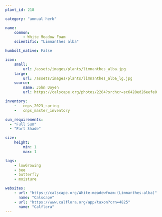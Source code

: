 ```yaml
---
plant_id: 218 

category: "annual herb"

name: 
    common: 
        - White Meadow Foam 
    scientific: "Limnanthes alba"  

humbolt_native: False

icon: 
    small: 
        url: /assets/images/plants/limnanthes_alba.jpg
    large: 
        url: /assets/images/plants/limnanthes_alba_lg.jpg
    source: 
        name: John Doyen 
        url: https://calscape.org/photos/2204?srchcr=sc6428ed26eefe0

inventory: 
    -   cnps_2023_spring
    -   cnps_master_inventory

sun_requirements:
  - "Full Sun"
  - "Part Shade"

size:
    height: 
        min: 1
        max: 1 

tags: 
    - lowGrowing
    - bee
    - butterfly
    - moisture

websites:
    - url: "https://calscape.org/White-meadowfoam-(Limnanthes-alba)"
      name: "Calscape"
    - url: "https://www.calflora.org/app/taxon?crn=4825"
      name: "Calflora"
---
```

